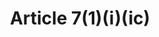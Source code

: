 ---
title: "Article 7(1)(i)(ic) "
draft: false
exceptions:
- info52e
memberstates:
- CY
score: 3
compensation:
- 
remarks: |
 


link: "http://www.cylaw.org/nomoi/enop/non-ind/1976_1_59/full.html"
---